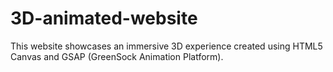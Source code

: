 # 3D-animated-website
 This website showcases an immersive 3D experience created using HTML5 Canvas and GSAP (GreenSock Animation Platform).
